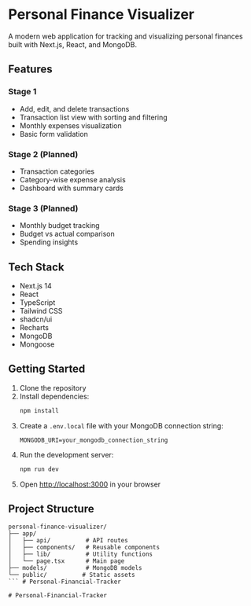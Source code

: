 # Personal Finance Visualizer

A modern web application for tracking and visualizing personal finances built with Next.js, React, and MongoDB.

## Features

### Stage 1
- Add, edit, and delete transactions
- Transaction list view with sorting and filtering
- Monthly expenses visualization
- Basic form validation

### Stage 2 (Planned)
- Transaction categories
- Category-wise expense analysis
- Dashboard with summary cards

### Stage 3 (Planned)
- Monthly budget tracking
- Budget vs actual comparison
- Spending insights

## Tech Stack

- Next.js 14
- React
- TypeScript
- Tailwind CSS
- shadcn/ui
- Recharts
- MongoDB
- Mongoose

## Getting Started

1. Clone the repository
2. Install dependencies:
   ```bash
   npm install
   ```
3. Create a `.env.local` file with your MongoDB connection string:
   ```
   MONGODB_URI=your_mongodb_connection_string
   ```
4. Run the development server:
   ```bash
   npm run dev
   ```
5. Open [http://localhost:3000](http://localhost:3000) in your browser

## Project Structure

```
personal-finance-visualizer/
├── app/
│   ├── api/          # API routes
│   ├── components/   # Reusable components
│   ├── lib/          # Utility functions
│   └── page.tsx      # Main page
├── models/           # MongoDB models
└── public/          # Static assets
``` #   P e r s o n a l - F i n a n c i a l - T r a c k e r  
 #   P e r s o n a l - F i n a n c i a l - T r a c k e r  
 